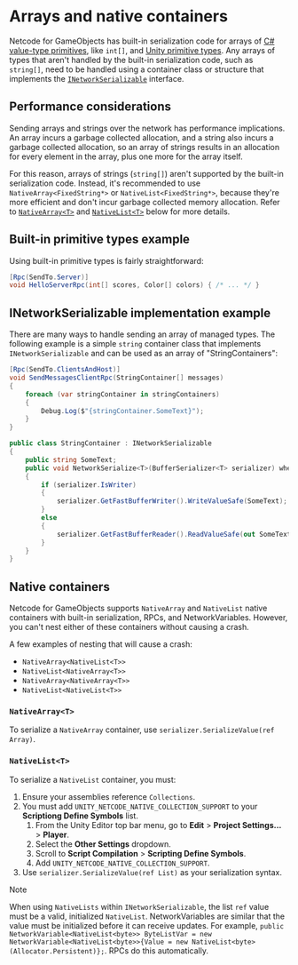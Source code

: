 # Arrays and native containers

Netcode for GameObjects has built-in serialization code for arrays of [C# value-type primitives](cprimitives.md), like `int[]`, and [Unity primitive types](unity-primitives.md). Any arrays of types that aren't handled by the built-in serialization code, such as `string[]`, need to be handled using a container class or structure that implements the [`INetworkSerializable`](inetworkserializable.md) interface.

## Performance considerations

Sending arrays and strings over the network has performance implications. An array incurs a garbage collected allocation, and a string also incurs a garbage collected allocation, so an array of strings results in an allocation for every element in the array, plus one more for the array itself.

For this reason, arrays of strings (`string[]`) aren't supported by the built-in serialization code. Instead, it's recommended to use `NativeArray<FixedString*>` or `NativeList<FixedString*>`, because they're more efficient and don't incur garbage collected memory allocation. Refer to [`NativeArray<T>`](#nativearrayt) and [`NativeList<T>`](#nativelistt) below for more details.

## Built-in primitive types example

Using built-in primitive types is fairly straightforward:

```csharp
[Rpc(SendTo.Server)]
void HelloServerRpc(int[] scores, Color[] colors) { /* ... */ }
```

## INetworkSerializable implementation example

There are many ways to handle sending an array of managed types. The following example is a simple `string` container class that implements `INetworkSerializable` and can be used as an array of "StringContainers":

```csharp
[Rpc(SendTo.ClientsAndHost)]
void SendMessagesClientRpc(StringContainer[] messages)
{
    foreach (var stringContainer in stringContainers)
    {
        Debug.Log($"{stringContainer.SomeText}");
    }
}

public class StringContainer : INetworkSerializable
{
    public string SomeText;
    public void NetworkSerialize<T>(BufferSerializer<T> serializer) where T : IReaderWriter
    {
        if (serializer.IsWriter)
        {
            serializer.GetFastBufferWriter().WriteValueSafe(SomeText);
        }
        else
        {
            serializer.GetFastBufferReader().ReadValueSafe(out SomeText);
        }
    }
}
```

## Native containers

Netcode for GameObjects supports `NativeArray` and `NativeList` native containers with built-in serialization, RPCs, and NetworkVariables. However, you can't nest either of these containers without causing a crash.

A few examples of nesting that will cause a crash:

* `NativeArray<NativeList<T>>`
* `NativeList<NativeArray<T>>`
* `NativeArray<NativeArray<T>>`
* `NativeList<NativeList<T>>`

### `NativeArray<T>`

To serialize a `NativeArray` container, use `serializer.SerializeValue(ref Array)`.

### `NativeList<T>`

To serialize a `NativeList` container, you must:
1. Ensure your assemblies reference `Collections`.
2. You must add `UNITY_NETCODE_NATIVE_COLLECTION_SUPPORT` to your **Scriptiong Define Symbols** list.
   1. From the Unity Editor top bar menu, go to **Edit** > **Project Settings...** > **Player**.
   2. Select the **Other Settings** dropdown.
   3. Scroll to **Script Compilation** > **Scripting Define Symbols**.
   4. Add `UNITY_NETCODE_NATIVE_COLLECTION_SUPPORT`.
3. Use `serializer.SerializeValue(ref List)` as your serialization syntax.

> [!NOTE]
> When using `NativeLists` within `INetworkSerializable`, the list `ref` value must be a valid, initialized `NativeList`.
> NetworkVariables are similar that the value must be initialized before it can receive updates. For example, `public NetworkVariable<NativeList<byte>> ByteListVar = new NetworkVariable<NativeList<byte>>{Value = new NativeList<byte>(Allocator.Persistent)};`. RPCs do this automatically.
